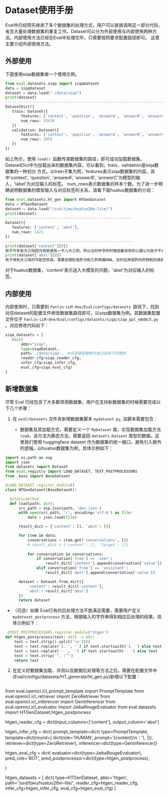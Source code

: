 # Dataset使用手册
Eval中已经预先继承了多个数据集的处理方式，用户可以直接调用这一部分代码，省去大量处理数据集的重复工作。Dataset可以分为外部使用与内部使用两种方法。内部使用方法已经在Eval中处理完毕，只需要按照要求配置路径即可。
这里主要介绍外部使用方法。
## 外部使用
下面使用siqa数据集做一个使用示例。
 ```python
from eval.datasets.siqa import siqaDataset
data = siqaDataset
dataset = data.load("./data/siqa")
print(dataset)
------------------------------------------------------------------------------------------
DatasetDict({
    train: Dataset({
        features: ['context', 'question', 'answerA', 'answerB', 'answerC', 'label'],
        num_rows: 33410
    })
    validation: Dataset({
        features: ['context', 'question', 'answerA', 'answerB', 'answerC', 'label'],
        num_rows: 1954
    })
})
 ```
如上所示，使用 ```load() ```函数传递数据集的路径，即可成功加载数据集。DatasetDict中为加载出来的数据集内容。可以看到，train，validation是siqa数据集的一种划分
方式。以train子集为例，features表示siqa数据集的内容。其中'context', 'question', 'answerA', 'answerB', 'answerC'为模型的输入，'label'为对应输入的标签。
num_rows表示数据集的样本个数。为了进一步明确说明数据集的模型输入与对应标签的关系，请看下面huatuo数据集的介绍：
 ```python
from eval.datasets.ht_gen import HTGenDataset
data = HTGenDataset
dataset = data.load("/ssd/tjwu/huatuo26m-lite/")
print(dataset)
---------------------------------------------------------
Dataset({
    features: ['content', 'abst'],
    num_rows: 1421
})
---------------------------------------------------------
print(dataset['content'][0])
孩子今年有大三阳因为他爸爸有一干儿大三阳，所以当时怀孕的时候抱着侥幸的心理认为孩子不会被遗传，我想知道小孩有大三阳需注意什么？
print(dataset['abst'][0])
孩子得到大三阳的可能性较高，需要定期检查肝功和乙肝病毒DNA，及时应用保肝的药物和抗病毒的药物。此外，营养摄入要均衡，保证足够的睡眠。
 ```
对于huatuo数据集，'content'表示送入大模型的问题，'abst'为对应输入的标签。
## 内部使用
内部使用时，只需要到 ```Fanlin-LLM-One/Eval/configs/datasets ```路径下，找到对应dataset的配置文件修改数据集路径即可，以siqa数据集为例。其数据集配置文件位于
```Fanlin-LLM-One/Eval/configs/datasets/siqa/siqa_ppl_e8d8c5.py ```。对应修改代码如下：
 ```python
siqa_datasets = [
    dict(
        abbr="siqa",
        type=siqaDataset,
        path='./data/siqa',  #将该路径替换为自己目录下的路径
        reader_cfg=siqa_reader_cfg,
        infer_cfg=siqa_infer_cfg,
        eval_cfg=siqa_eval_cfg)
]
 ```
## 新增数据集
尽管 Eval 已经包含了大多数常用数据集，用户在支持新数据集的时候需要完成以下几个步骤：

1. 在 `eval/datasets` 文件夹新增数据集脚本 `mydataset.py`, 该脚本需要包含：

   - 数据集及其加载方式，需要定义一个 `MyDataset` 类，实现数据集加载方法 `load`，该方法为静态方法，需要返回 `datasets.Dataset` 类型的数据。这里我们使用 huggingface dataset 作为数据集的统一接口，避免引入额外的逻辑。以huatuo数据集为例，具体示例如下：
  ```python
 import os.path as osp
import json
from datasets import Dataset
from eval.registry import LOAD_DATASET, TEXT_POSTPROCESSORS
from .base import BaseDataset

@LOAD_DATASET.register_module()
class HTGenDataset(BaseDataset):

    @staticmethod
    def load(path: str):
        src_path = osp.join(path, 'dev.json')
        with open(src_path, 'r', encoding='utf-8') as file:
            data = json.load(file)

        result_dict = {'content': [], 'abst': []}

        for item in data:
            conversations = item.get('conversations', [])
            # result_dict = {'content': [], 'target': []}
            
            for conversation in conversations:
                if conversation['from'] == 'user':
                    result_dict['content'].append(conversation['value'])
                elif conversation['from'] == 'assistant':
                    result_dict['abst'].append(conversation['value'])

        dataset = Dataset.from_dict({
            'content': result_dict['content'],
            'abst': result_dict['abst']
        })
        return dataset
   ```
- （可选）如果 Eval已有的后处理方法不能满足需要，需要用户定义 `mydataset_postprocess` 方法，根据输入的字符串得到相应后处理的结果。具体示例如下：
```python
 @TEXT_POSTPROCESSORS.register_module('htgen')
def htgen_postprocess(text: str) -> str:
    text = text.strip().split('\n')[0]
    text = text.replace('1. ', '') if text.startswith('1. ') else text
    text = text.replace('- ', '') if text.startswith('- ') else text
    text = text.strip('“，！”')
    return text
```
2. 在定义好数据集加载、评测以及数据后处理等方法之后，需要在配置文件中(Eval/configs/datasets/HT_generate/ht_gen.py)新增以下配置：

   ```python
  from eval.openicl.icl_prompt_template import PromptTemplate
from eval.openicl.icl_retriever import ZeroRetriever
from eval.openicl.icl_inferencer import GenInferencer
from eval.openicl.icl_evaluator import JiebaRougeEvaluator
from eval.datasets import HTGenDataset,htgen_postprocess

htgen_reader_cfg = dict(input_columns=['content'], output_column='abst')

htgen_infer_cfg = dict(
    prompt_template=dict(
        type=PromptTemplate,
        template=dict(round=[
            dict(role='HUMAN', prompt='{content}\n：'),
        ])),
    retriever=dict(type=ZeroRetriever),
    inferencer=dict(type=GenInferencer))

htgen_eval_cfg = dict(
    evaluator=dict(type=JiebaRougeEvaluator),
    pred_role='BOT',
    pred_postprocessor=dict(type=htgen_postprocess),
   
)

htgen_datasets = [
    dict(
        type=HTGenDataset,
        abbr='htgen',
        path='/ssd/tjwu/huatuo26m-lite/',
        reader_cfg=htgen_reader_cfg,
        infer_cfg=htgen_infer_cfg,
        eval_cfg=htgen_eval_cfg)
]

   ```
